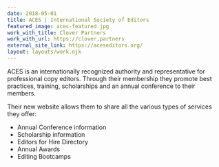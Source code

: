 ```yaml
---
date: 2018-05-01
title: ACES | International Society of Editors
featured_image: aces-featured.jpg
work_with_title: Clover Partners
work_with_url: https://clover.partners
external_site_link: https://aceseditors.org/
layout: layouts/work.njk
---
```

ACES is an internationally recognized authority and representative for professional copy editors. Through their membership they promote best practices, training, scholarships and an annual conference to their members.

Their new website allows them to share all the various types of services they offer:

- Annual Conference information
- Scholarship information
- Editors for Hire Directory
- Annual Awards
- Editing Bootcamps
